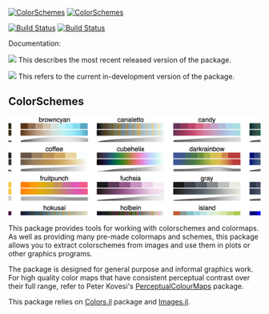 [![ColorSchemes](http://pkg.julialang.org/badges/ColorSchemes_0.7.svg)](http://pkg.julialang.org/?pkg=ColorSchemes&ver=0.7)
[![ColorSchemes](http://pkg.julialang.org/badges/ColorSchemes_1.0.svg)](http://pkg.julialang.org/?pkg=ColorSchemes&ver=1.0)

[![Build Status](https://travis-ci.org/JuliaGraphics/ColorSchemes.jl.svg?branch=master)](https://travis-ci.org/JuliaGraphics/ColorSchemes.jl)
[![Build Status](https://ci.appveyor.com/api/projects/status/github/cormullion/ColorSchemes.jl?branch=master&svg=true)](https://ci.appveyor.com/project/cormullion/ColorSchemes-jl)

Documentation:

[![](https://img.shields.io/badge/docs-stable-blue.svg)](https://JuliaGraphics.github.io/ColorSchemes.jl/stable) This describes the most recent released version of the package.

[![](https://img.shields.io/badge/docs-latest-blue.svg)](https://JuliaGraphics.github.io/ColorSchemes.jl/latest) This refers to the current in-development version of the package.

## ColorSchemes

![big picture](docs/src/assets/figures/snapshot.png)

This package provides tools for working with colorschemes and colormaps. As well as providing many pre-made colormaps and schemes, this package allows you to extract colorschemes from images and use them in plots or other graphics programs.

The package is designed for general purpose and informal graphics work. For high quality color maps that have consistent perceptual contrast over their full range, refer to Peter Kovesi's [PerceptualColourMaps](https://github.com/peterkovesi/PerceptualColourMaps.jl) package.

This package relies on [Colors.jl](https://github.com/JuliaGraphics/Colors.jl) package and [Images.jl](https://github.com/JuliaImages/Images.jl).
